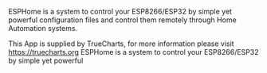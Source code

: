 ESPHome is a system to control your ESP8266/ESP32 by simple yet powerful configuration files and control them remotely through Home Automation systems.

This App is supplied by TrueCharts, for more information please visit https://truecharts.org
ESPHome is a system to control your ESP8266/ESP32 by simple yet powerful
